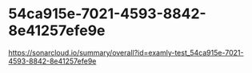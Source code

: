 # 54ca915e-7021-4593-8842-8e41257efe9e
https://sonarcloud.io/summary/overall?id=examly-test_54ca915e-7021-4593-8842-8e41257efe9e
